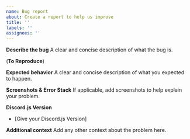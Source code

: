 ```yaml
---
name: Bug report
about: Create a report to help us improve
title: ''
labels: ''
assignees: ''
---
```


**Describe the bug**
A clear and concise description of what the bug is.

(**To Reproduce**)

**Expected behavior**
A clear and concise description of what you expected to happen.

**Screenshots & Error Stack**
If applicable, add screenshots to help explain your problem.

**Discord.js Version**

-   [Give your Discord.js Version]

**Additional context**
Add any other context about the problem here.

